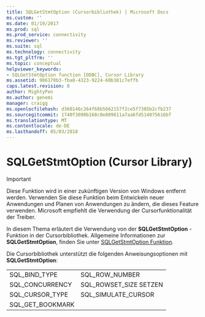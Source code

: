 ```yaml
---
title: SQLGetStmtOption (Cursorbibliothek) | Microsoft Docs
ms.custom: ''
ms.date: 01/19/2017
ms.prod: sql
ms.prod_service: connectivity
ms.reviewer: ''
ms.suite: sql
ms.technology: connectivity
ms.tgt_pltfrm: ''
ms.topic: conceptual
helpviewer_keywords:
- SQLGetStmtOption function [ODBC], Cursor Library
ms.assetid: 986170b3-fba8-4323-9224-60b381c7effb
caps.latest.revision: 8
author: MightyPen
ms.author: genemi
manager: craigg
ms.openlocfilehash: d360146c264f68b5662157f2ce5f7385b2cfb237
ms.sourcegitcommit: 1740f3090b168c0e809611a7aa6fd514075616bf
ms.translationtype: MT
ms.contentlocale: de-DE
ms.lasthandoff: 05/03/2018
---
```

# <a name="sqlgetstmtoption-cursor-library"></a>SQLGetStmtOption (Cursor Library)
> [!IMPORTANT]  
>  Diese Funktion wird in einer zukünftigen Version von Windows entfernt werden. Verwenden Sie diese Funktion beim Entwickeln neuer Anwendungen und Planen von Anwendungen zu ändern, die dieses Feature verwenden. Microsoft empfiehlt die Verwendung der Cursorfunktionalität der Treiber.  
  
 In diesem Thema erläutert die Verwendung von der **SQLGetStmtOption** -Funktion in der Cursorbibliothek. Allgemeine Informationen zur **SQLGetStmtOption**, finden Sie unter [SQLGetStmtOption Funktion](../../../odbc/reference/syntax/sqlgetstmtoption-function.md).  
  
 Die Cursorbibliothek unterstützt die folgenden Anweisungsoptionen mit **SQLGetStmtOption**:  
  
|||  
|-|-|  
|SQL_BIND_TYPE|SQL_ROW_NUMBER|  
|SQL_CONCURRENCY|SQL_ROWSET_SIZE SETZEN|  
|SQL_CURSOR_TYPE|SQL_SIMULATE_CURSOR|  
|SQL_GET_BOOKMARK||
